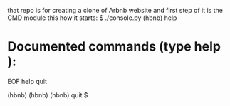 that repo is for creating a clone of Arbnb website and first step of it is the CMD module
this how it starts:
$ ./console.py
(hbnb) help

Documented commands (type help <topic>):
========================================
EOF  help  quit

(hbnb) 
(hbnb) 
(hbnb) quit
$
